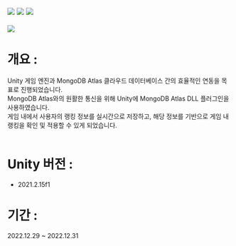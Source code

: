 ## <img src="https://img.shields.io/badge/unity-FFFFFF?style=for-the-badge&logo=unity&logoColor=black"> <img src="https://img.shields.io/badge/csharp-239120?style=for-the-badge&logo=CSharp&logoColor=white"> <img src="https://img.shields.io/badge/MongoDB-47A248?style=for-the-badge&logo=MongoDB&logoColor=white"> 

<img src="https://capsule-render.vercel.app/api?type=waving&color=auto&height=200&section=header&text=Unity_MongoAtlas&fontSize=40" />

# 개요 :
Unity 게임 엔진과 MongoDB Atlas 클라우드 데이터베이스 간의 효율적인 연동을 목표로 진행되었습니다. <br>
MongoDB Atlas와의 원활한 통신을 위해 Unity에 MongoDB Atlas DLL 플러그인을 사용하였습니다. <br>
게임 내에서 사용자의 랭킹 정보를 실시간으로 저장하고, 해당 정보를 기반으로 게임 내 랭킹을 확인 및 적용할 수 있게 되었습니다.<br>
<br>
# Unity 버전 :
- 2021.2.15f1

# 기간 : 
2022.12.29 ~ 2022.12.31

